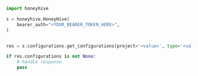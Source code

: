 <!-- Start SDK Example Usage [usage] -->
```python
import honeyhive

s = honeyhive.HoneyHive(
    bearer_auth="<YOUR_BEARER_TOKEN_HERE>",
)


res = s.configurations.get_configurations(project='<value>', type='<value>')

if res.configurations is not None:
    # handle response
    pass
```
<!-- End SDK Example Usage [usage] -->